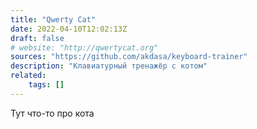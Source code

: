 ```yaml
---
title: "Qwerty Cat"
date: 2022-04-10T12:02:13Z
draft: false
# website: "http://qwertycat.org"
sources: "https://github.com/akdasa/keyboard-trainer"
description: "Клавиатурный тренажёр с котом"
related:
    tags: []
---
```


Тут что-то про кота